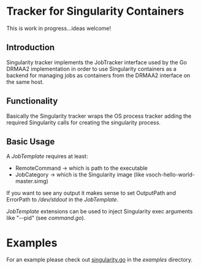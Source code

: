 # Tracker for Singularity Containers

This is work in progress...ideas welcome!

## Introduction

Singularity tracker implements the JobTracker interface used by the Go DRMAA2 implementation
in order to use Singularity containers as a backend for managing jobs as containers from the
DRMAA2 interface on the same host.

## Functionality

Basically the Singularity tracker wraps the OS process tracker adding the required Singularity
calls for creating the singularity process.

## Basic Usage

A _JobTemplate_ requires at least:
  * RemoteCommand -> which is path to the executable
  * JobCategory -> which is the Singularity image (like vsoch-hello-world-master.simg)

If you want to see any output it makes sense to set OutputPath and ErrorPath to _/dev/stdout_
in the _JobTemplate_.

_JobTemplate_ extensions can be used to inject Singularity exec arguments like "--pid" (see _command.go_).

# Examples

For an example please check out [singularity.go](../../examples/singularity/singularity.go)
in the _examples_ directory.
